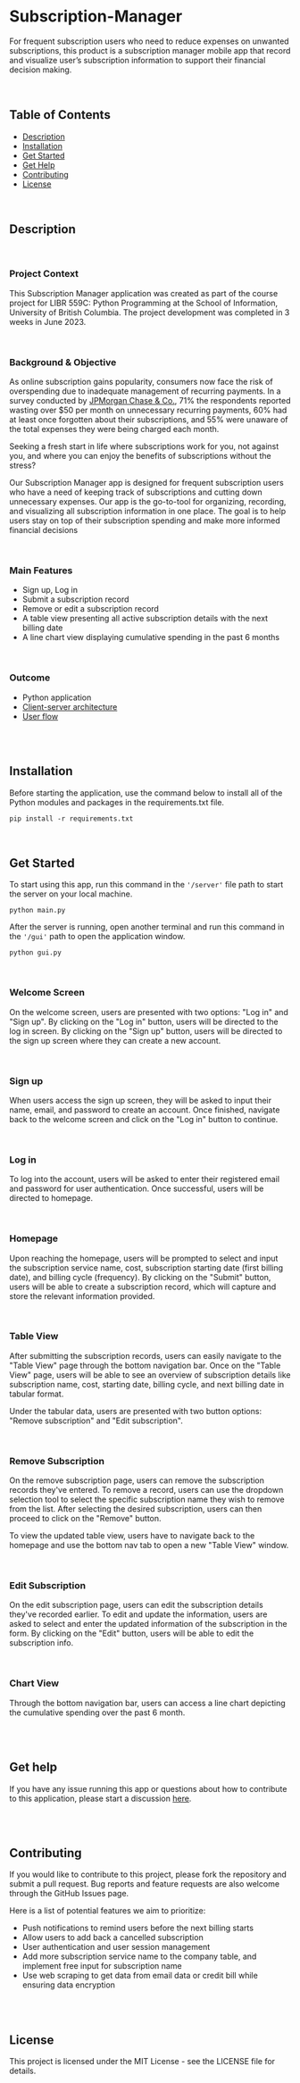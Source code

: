 # Subscription-Manager

For frequent subscription users who need to reduce expenses on unwanted subscriptions, this product is a subscription manager mobile app that record and visualize user’s subscription information to support their financial decision making.

<br>

## Table of Contents

- [Description](#description)
- [Installation](#installation)
- [Get Started](#usage)
- [Get Help](#help)
- [Contributing](#contributing)
- [License](#license)

<br>

## Description

<br>

### Project Context

This Subscription Manager application was created as part of the course project for LIBR 559C: Python Programming at the School of Information, University of British Columbia. The project development was completed in 3 weeks in June 2023. 

<br>

### Background & Objective
As online subscription gains popularity, consumers now face the risk of overspending due to inadequate management of recurring payments. In a survey conducted by [JPMorgan Chase & Co.](https://media.chase.com/news/survey-from-chase-reveals), 71% the respondents reported wasting over $50 per month on unnecessary recurring payments, 60% had at least once forgotten about their subscriptions, and 55% were unaware of the total expenses they were being charged each month. 

Seeking a fresh start in life where subscriptions work for you, not against you, and where you can enjoy the benefits of subscriptions without the stress?

Our Subscription Manager app is designed for frequent subscription users who have a need of keeping track of subscriptions and cutting down unnecessary expenses. Our app is the go-to-tool for organizing, recording, and visualizing all subscription information in one place. The goal is to help users stay on top of their subscription spending and make more informed financial decisions

<br>

### Main Features

- Sign up, Log in
- Submit a subscription record
- Remove or edit a subscription record
- A table view presenting all active subscription details with the next billing date
- A line chart view displaying cumulative spending in the past 6 months

<br>

### Outcome

- Python application
- [Client-server architecture](https://www.figma.com/file/2eLzioNvs3th2WTc0WT56D/Architecture?type=whiteboard&node-id=0%3A1&t=BoYV9jU0Edu1hKtb-1)
- [User flow](https://www.figma.com/file/ZgQPsUzPS0XyNXnGRyYaxm/User-Flow?type=whiteboard&node-id=0%3A1&t=LCeWiM7UPTUEN5xy-1)


<br>
<br>


## Installation

Before starting the application, use the command below to install all of the Python modules and packages in the requirements.txt file.

```
pip install -r requirements.txt
```  

<br>

## Get Started


To start using this app, run this command in the `'/server'` file path to start the server on your local machine.
```
python main.py
``` 

After the server is running, open another terminal and run this command in the `'/gui'` path to open the application window.

``` 
python gui.py
``` 

<br>

### Welcome Screen
On the welcome screen, users are presented with two options: "Log in" and "Sign up". By clicking on the "Log in" button, users will be directed to the log in screen. By clicking on the "Sign up" button, users will be directed to the sign up screen where they can create a new account. 

<br>

### Sign up
When users access the sign up screen, they will be asked to input their name, email, and password to create an account. Once finished, navigate back to the welcome screen and click on the "Log in" button to continue.

<br>

### Log in
To log into the account, users will be asked to enter their registered email and password for user authentication. Once successful, users will be directed to homepage.

<br>

### Homepage
Upon reaching the homepage, users will be prompted to select and input the subscription service name, cost, subscription starting date (first billing date), and billing cycle (frequency). By clicking on the "Submit" button, users will be able to create a subscription record, which will capture and store the relevant information provided.

<br>

### Table View
After submitting the subscription records, users can easily navigate to the "Table View" page through the bottom navigation bar. Once on the "Table View" page, users will be able to see an overview of subscription details like subscription name, cost, starting date, billing cycle, and next billing date in tabular format. 

Under the tabular data, users are presented with two button options: "Remove subscription" and "Edit subscription". 

<br>

### Remove Subscription
On the remove subscription page, users can remove the subscription records they've entered. To remove a record, users can use the dropdown selection tool to select the specific subscription name they wish to remove from the list. After selecting the desired subscription, users can then proceed to click on the "Remove" button. 

To view the updated table view, users have to navigate back to the homepage and use the bottom nav tab to open a new "Table View" window.

<br>

### Edit Subscription
On the edit subscription page, users can edit the subscription details they've recorded earlier. To edit and update the information, users are asked to select and enter the updated information of the subscription in the form. By clicking on the "Edit" button, users will be able to edit the subscription info.

<br>

### Chart View
Through the bottom navigation bar, users can access a line chart depicting the cumulative spending over the past 6 month. 

<br>
<br>

## Get help

If you have any issue running this app or questions about how to contribute to this application, please start a discussion [here](https://github.com/Zijing-Liu/Subscription-Manager/discussions/4).

<br>
<br>
 

## Contributing

If you would like to contribute to this project, please fork the repository and submit a pull request. Bug reports and feature requests are also welcome through the GitHub Issues page.

Here is a list of potential features we aim to prioritize: 

- Push notifications to remind users before the next billing starts
- Allow users to add back a cancelled subscription
- User authentication and user session management
- Add more subscription service name to the company table, and implement free input for subscription name
- Use web scraping to get data from email data or credit bill while ensuring data encryption

<br>
<br>

## License

This project is licensed under the MIT License - see the LICENSE file for details.
